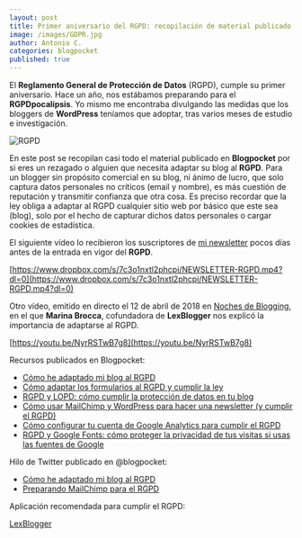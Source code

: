 ```yaml
---
layout: post
title: Primer aniversario del RGPD: recopilación de material publicado en Blogpocket
image: /images/GDPR.jpg
author: Antonio C.
categories: blogpocket
published: true 
---
```


El **Reglamento General de Protección de Datos** (RGPD), cumple su primer aniversario. Hace un año, nos estábamos preparando para el **RGPDpocalípsis**. Yo mismo me encontraba divulgando las medidas que los bloggers de **WordPress** teníamos que adoptar, tras varios meses de estudio e investigación.

![RGPD]({{site.baseurl}}/_posts/GDPR.jpg)

En este post se recopilan casi todo el material publicado en **Blogpocket** por si eres un rezagado o alguien que necesita adaptar su blog al **RGPD**. Para un blogger sin propósito comercial en su blog, ni ánimo de lucro, que solo captura datos personales no críticos (email y nombre), es más cuestión de reputación y transmitir confianza que otra cosa. Es preciso recordar que la ley obliga a adaptar al RGPD cualquier sitio web por básico que este sea (blog), solo por el hecho de capturar dichos datos personales o cargar cookies de estadística. 

El siguiente vídeo lo recibieron los suscriptores de [mi newsletter](https://www.blogpocket.com/newsletter) pocos días antes de la entrada en vigor del **RGPD**. 

[https://www.dropbox.com/s/7c3o1nxtl2phcpi/NEWSLETTER-RGPD.mp4?dl=0](https://www.dropbox.com/s/7c3o1nxtl2phcpi/NEWSLETTER-RGPD.mp4?dl=0)

Otro vídeo, emitido en directo el 12 de abril de 2018 en [Noches de Blogging](https://www.nochesdeblogging.com), en el que **Marina Brocca**, cofundadora de **LexBlogger** nos explicó la importancia de adaptarse al RGPD.

[https://youtu.be/NyrRSTwB7g8](https://youtu.be/NyrRSTwB7g8)

Recursos publicados en Blogpocket:

- [Cómo he adaptado mi blog al RGPD](https://www.blogpocket.com/2018/04/08/adaptar-blog-rgpd/)
- [Cómo adaptar los formularios al RGPD y cumplir la ley](https://www.blogpocket.com/2018/01/20/adaptar-formularios-rgpd/)
- [RGPD y LOPD: cómo cumplir la protección de datos en tu blog](https://www.blogpocket.com/2017/12/09/rgpd-lopd-proteccion-de-datos-blog/)
- [Cómo usar MailChimp y WordPress para hacer una newsletter (y cumplir el RGPD)](https://www.blogpocket.com/2018/02/06/mailchimp-y-wordpress-newsletter/)
- [Cómo configurar tu cuenta de Google Analytics para cumplir el RGPD](https://www.blogpocket.com/2018/05/19/google-analytics-rgpd/)
- [RGPD y Google Fonts: cómo proteger la privacidad de tus visitas si usas las fuentes de Google](https://www.blogpocket.com/2018/05/22/rgpd-google-fonts/)

Hilo de Twitter publicado en @blogpocket:

- [Cómo he adaptado mi blog al RGPD](https://twitter.com/i/moments/982309360364761088)
- [Preparando MailChimp para el RGPD](https://twitter.com/i/moments/996309783522275335)

Aplicación recomendada para cumplir el RGPD:

[LexBlogger](https://www.lexblogger.com/)





